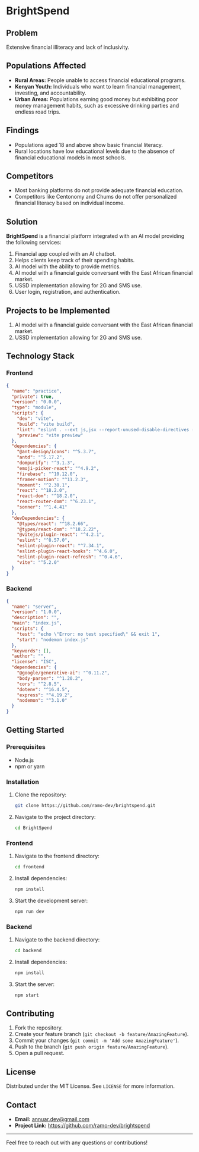 # BrightSpend

## Problem

Extensive financial illiteracy and lack of inclusivity.

## Populations Affected

- **Rural Areas:** People unable to access financial educational programs.
- **Kenyan Youth:** Individuals who want to learn financial management, investing, and accountability.
- **Urban Areas:** Populations earning good money but exhibiting poor money management habits, such as excessive drinking parties and endless road trips.

## Findings

- Populations aged 18 and above show basic financial literacy.
- Rural locations have low educational levels due to the absence of financial educational models in most schools.

## Competitors

- Most banking platforms do not provide adequate financial education.
- Competitors like Centonomy and Chums do not offer personalized financial literacy based on individual income.

## Solution

**BrightSpend** is a financial platform integrated with an AI model providing the following services:

1. Financial app coupled with an AI chatbot.
2. Helps clients keep track of their spending habits.
3. AI model with the ability to provide metrics.
4. AI model with a financial guide conversant with the East African financial market.
5. USSD implementation allowing for 2G and SMS use.
6. User login, registration, and authentication.

## Projects to be Implemented

1. AI model with a financial guide conversant with the East African financial market.
2. USSD implementation allowing for 2G and SMS use.

## Technology Stack

### Frontend

```json
{
  "name": "practice",
  "private": true,
  "version": "0.0.0",
  "type": "module",
  "scripts": {
    "dev": "vite",
    "build": "vite build",
    "lint": "eslint . --ext js,jsx --report-unused-disable-directives --max-warnings 0",
    "preview": "vite preview"
  },
  "dependencies": {
    "@ant-design/icons": "^5.3.7",
    "antd": "^5.17.2",
    "dompurify": "^3.1.3",
    "emoji-picker-react": "^4.9.2",
    "firebase": "^10.12.0",
    "framer-motion": "^11.2.3",
    "moment": "^2.30.1",
    "react": "^18.2.0",
    "react-dom": "^18.2.0",
    "react-router-dom": "^6.23.1",
    "sonner": "^1.4.41"
  },
  "devDependencies": {
    "@types/react": "^18.2.66",
    "@types/react-dom": "^18.2.22",
    "@vitejs/plugin-react": "^4.2.1",
    "eslint": "^8.57.0",
    "eslint-plugin-react": "^7.34.1",
    "eslint-plugin-react-hooks": "^4.6.0",
    "eslint-plugin-react-refresh": "^0.4.6",
    "vite": "^5.2.0"
  }
}
```

### Backend

```json
{
  "name": "server",
  "version": "1.0.0",
  "description": "",
  "main": "index.js",
  "scripts": {
    "test": "echo \"Error: no test specified\" && exit 1",
    "start": "nodemon index.js"
  },
  "keywords": [],
  "author": "",
  "license": "ISC",
  "dependencies": {
    "@google/generative-ai": "^0.11.2",
    "body-parser": "^1.20.2",
    "cors": "^2.8.5",
    "dotenv": "^16.4.5",
    "express": "^4.19.2",
    "nodemon": "^3.1.0"
  }
}
```

## Getting Started

### Prerequisites

- Node.js
- npm or yarn

### Installation

1. Clone the repository:
   ```sh
   git clone https://github.com/ramo-dev/brightspend.git
   ```
2. Navigate to the project directory:
   ```sh
   cd BrightSpend
   ```

### Frontend

1. Navigate to the frontend directory:
   ```sh
   cd frontend
   ```
2. Install dependencies:
   ```sh
   npm install
   ```
3. Start the development server:
   ```sh
   npm run dev
   ```

### Backend

1. Navigate to the backend directory:
   ```sh
   cd backend
   ```
2. Install dependencies:
   ```sh
   npm install
   ```
3. Start the server:
   ```sh
   npm start
   ```

## Contributing

1. Fork the repository.
2. Create your feature branch (`git checkout -b feature/AmazingFeature`).
3. Commit your changes (`git commit -m 'Add some AmazingFeature'`).
4. Push to the branch (`git push origin feature/AmazingFeature`).
5. Open a pull request.

## License

Distributed under the MIT License. See `LICENSE` for more information.

## Contact

- **Email:** annuar.dev@gmail.com
- **Project Link:** https://github.com/ramo-dev/brightspend

---

Feel free to reach out with any questions or contributions!
